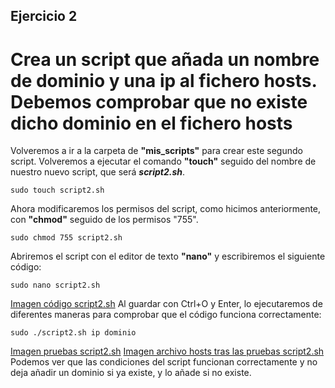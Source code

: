 ## Ejercicio 2

# Crea un script que añada un nombre de dominio y una ip al fichero hosts. Debemos comprobar que no existe dicho dominio en el fichero hosts

Volveremos a ir a la carpeta de **"mis_scripts"** para crear este segundo script. Volveremos a ejecutar el comando **"touch"** seguido del nombre de nuestro nuevo script, que será ***script2.sh***.
```ubuntu
sudo touch script2.sh
```
Ahora modificaremos los permisos del script, como hicimos anteriormente, con **"chmod"** seguido de los permisos "755".
```ubuntu
sudo chmod 755 script2.sh
```
Abriremos el script con el editor de texto **"nano"** y escribiremos el siguiente código:
```ubuntu
sudo nano script2.sh
```
[Imagen código script2.sh](/tema1/imagenes/script2.png)
Al guardar con Ctrl+O y Enter, lo ejecutaremos de diferentes maneras para comprobar que el código funciona correctamente:
```ubuntu
sudo ./script2.sh ip dominio
```
[Imagen pruebas script2.sh](/tema1/imagenes/script2ejecutado.png)
[Imagen archivo hosts tras las pruebas script2.sh](/tema1/imagenes/script2hosts.png)
Podemos ver que las condiciones del script funcionan correctamente y no deja añadir un dominio si ya existe, y lo añade si no existe.
